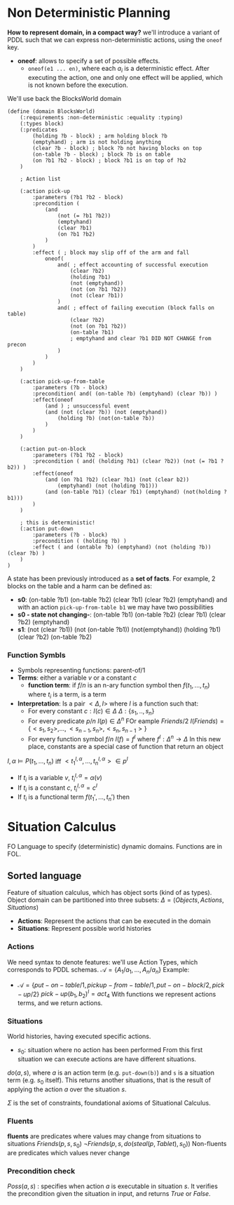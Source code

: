 # Non Deterministic Planning
**How to represent domain, in a compact way?**
we'll introduce a variant of PDDL such that we can express non-deterministic actions, using the `oneof` key. 
- **oneof**: allows to specify a set of possible effects.
	- `oneof(e1 ... en)`, where each $a_i$ is a deterministic effect. 
	  After executing the action, one and only one effect will be applied, which is not known before the execution.

We'll use back the BlocksWorld domain
```
(define (domain BlocksWorld)
	(:requirements :non-deterministic :equality :typing)
	(:types block)
	(:predicates
		(holding ?b - block) ; arm holding block ?b
		(emptyhand) ; arm is not holding anything
		(clear ?b - block) ; block ?b not having blocks on top
		(on-table ?b - block) ; block ?b is on table
		(on ?b1 ?b2 - block) ; block ?b1 is on top of ?b2
	)
	
	; Action list
	
	(:action pick-up
		:parameters (?b1 ?b2 - block)
		:precondition (
			(and 
				(not (= ?b1 ?b2))
				(emptyhand)
				(clear ?b1)
				(on ?b1 ?b2)
			)
		)
		:effect ( ; block may slip off of the arm and fall
			oneof(
				and( ; effect accounting of successful execution
					(clear ?b2)
					(holding ?b1)
					(not (emptyhand))
					(not (on ?b1 ?b2))
					(not (clear ?b1))
				)
				and( ; effect of failing execution (block falls on table)
					(clear ?b2)
					(not (on ?b1 ?b2))
					(on-table ?b1)
					; emptyhand and clear ?b1 DID NOT CHANGE from precon
				)
			)
		)
	)

	(:action pick-up-from-table
		:parameters (?b - block)
		:precondition( and( (on-table ?b) (emptyhand) (clear ?b)) )
		:effect(oneof
			(and ) ; unsuccessful event
			(and (not (clear ?b)) (not (emptyhand)) 
				(holding ?b) (not(on-table ?b))
			)
		)
	)

	(:action put-on-block
		:parameters (?b1 ?b2 - block)
		:precondition ( and( (holding ?b1) (clear ?b2)) (not (= ?b1 ?b2)) )
		:effect(oneof
			(and (on ?b1 ?b2) (clear ?b1) (not (clear b2)) 
				(emptyhand) (not (holding ?b1)))
			(and (on-table ?b1) (clear ?b1) (emptyhand) (not(holding ?b1)))
		)
	)

	; this is deterministic!
	(:action put-down
		:parameters (?b - block)
		:precondition ( (holding ?b) )
		:effect ( and (ontable ?b) (emptyhand) (not (holding ?b)) (clear ?b) )
	)
)
```

A state has been previously introduced as a **set of facts**. For example, 2 blocks on the table and a harm can be defined as:
- **s0**: (on-table ?b1) (on-table ?b2) (clear ?b1) (clear ?b2) (emptyhand)
and with an action `pick-up-from-table b1` we may have two possibilities
- **s0 - state not changing-**: (on-table ?b1) (on-table ?b2) (clear ?b1) (clear ?b2) (emptyhand)
- **s1**: (not (clear ?b1)) (not (on-table ?b1)) (not(emptyhand)) (holding ?b1) (clear ?b2) (on-table ?b2)
### Function Symbls
- Symbols representing functions: parent-of/1
- **Terms**: either a variable $v$ or a constant $c$
	- **function term**: if $f/n$ is an n-ary function symbol then $f(t_1, ..., t_n)$ where $t_i$ is a term, is a term
- **Interpretation**: Is a pair $<\Delta, I>$ where $I$ is a function such that:
	- For every constant $c : I(c) \in \Delta$
		$\Delta : \{s_1, .., s_n\}$ 
	- For every predicate $p/n$
		$I(p) \in \Delta^n$
		FOr eample $Friends/2$ $I(Friends) = \{<s_1, s_2>, ..., <s_{n-1}, s_n>, <s_n, s_{n-1}>\}$
	- For every function symbol $f/n$
	 $I(f) = f^I$ where $f^I:\Delta^n \rightarrow \Delta$ 
In this new place, constants are a special case of function that return an object

$I, \alpha \models P(t_1, ..., t_n)$ iff $<t_1^{I,\alpha}, ..., t_n^{I,\alpha}> \in p^I$
- If $t_i$ is a variable $v$, $t_i^{I,\alpha} = \alpha (v)$ 
- If $t_i$ is a constant $c$, $t_i^{I,\alpha} = c^I$
- If $t_i$ is a functional term $f(t_1',...,t_n')$ then
# Situation Calculus
FO Language to specify (deterministic) dynamic domains. Functions are in FOL.
## Sorted language
Feature of situation calculus, which has object sorts (kind of as types).
Object domain can be partitioned into three subsets:
$\Delta = (Objects, Actions, Situations)$
- **Actions**: Represent the actions that can be executed in the domain
- **Situations**: Represent possible world histories
### Actions
We need syntax to denote features: we'll use Action Types, which corresponds to PDDL schemas. $\mathcal{A} = \{A_1/a_1, ...,  A_n/a_n\}$
Example:
- $\mathcal{A} = \{put-on-table/1, pickup-from-table/1, put-on-block/2 ,pick-up/2\}$
$pick-up(b_1, b_2)^I = act_4$
With functions we represent actions terms, and we return actions.
### Situations
World histories, having executed specific actions. 
- $s_0$: situation where no action has been performed
From this first situation we can execute actions are have different situations.

$do(a,s)$, where $a$ is an action term (e.g. `put-down(b)`) and `s` is a situation term (e.g. $s_0$ itself). This returns another situations, that is the result of applying the action $a$ over the situation $s$.

$\Sigma$ is the set of constraints, foundational axioms of Situational Calculus.
### Fluents
**fluents** are predicates where values may change from situations to situations
$Friends(p,s,s_0)$
$\neg Friends(p,s, do(steal(p, Tablet),s_0))$
Non-fluents are predicates which values never change
### Precondition check
$Poss(a,s)$ :  specifies when action $a$ is executable in situation $s$. It verifies the precondition given the situation in input, and returns $True$ or $False$.
